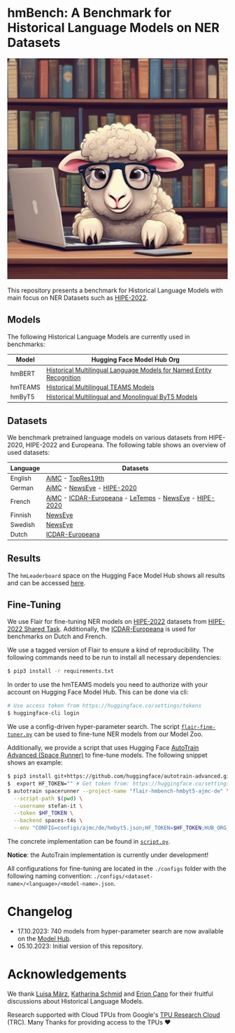 # hmBench: A Benchmark for Historical Language Models on NER Datasets

![hmBench](cute_library_sheep.jpeg)

This repository presents a benchmark for Historical Language Models with main focus on NER Datasets such as
[HIPE-2022](https://github.com/hipe-eval/HIPE-2022-data/tree/main).

## Models

The following Historical Language Models are currently used in benchmarks:

| Model   | Hugging Face Model Hub Org                                                                            |
|---------|-------------------------------------------------------------------------------------------------------|
| hmBERT  | [Historical Multilingual Language Models for Named Entity Recognition](https://huggingface.co/hmbert) |
| hmTEAMS | [Historical Multilingual TEAMS Models](https://huggingface.co/hmteams)                                |
| hmByT5  | [Historical Multilingual and Monolingual ByT5 Models](https://huggingface.co/hmbyt5)                  |

## Datasets

We benchmark pretrained language models on various datasets from HIPE-2020, HIPE-2022 and Europeana. The following table
shows an overview of used datasets:

| Language | Datasets                                                         |
|----------|------------------------------------------------------------------|
| English  | [AjMC] - [TopRes19th]                                            |
| German   | [AjMC] - [NewsEye] - [HIPE-2020]                                 |
| French   | [AjMC] - [ICDAR-Europeana] - [LeTemps] - [NewsEye] - [HIPE-2020] |
| Finnish  | [NewsEye]                                                        |
| Swedish  | [NewsEye]                                                        |
| Dutch    | [ICDAR-Europeana]                                                |

[AjMC]: https://github.com/hipe-eval/HIPE-2022-data/blob/main/documentation/README-ajmc.md
[NewsEye]: https://github.com/hipe-eval/HIPE-2022-data/blob/main/documentation/README-newseye.md
[TopRes19th]: https://github.com/hipe-eval/HIPE-2022-data/blob/main/documentation/README-topres19th.md
[ICDAR-Europeana]: https://github.com/stefan-it/historic-domain-adaptation-icdar
[LeTemps]: https://github.com/hipe-eval/HIPE-2022-data/blob/main/documentation/README-letemps.md
[HIPE-2020]: https://github.com/hipe-eval/HIPE-2022-data/blob/main/documentation/README-hipe2020.md

## Results

The `hmLeaderboard` space on the Hugging Face Model Hub shows all results and can be
accessed [here](https://huggingface.co/spaces/stefan-it/hmLeaderboard).

## Fine-Tuning

We use Flair for fine-tuning NER models on [HIPE-2022](https://github.com/hipe-eval/HIPE-2022-data) datasets from
[HIPE-2022 Shared Task](https://hipe-eval.github.io/HIPE-2022/). Additionally, the
[ICDAR-Europeana](https://github.com/stefan-it/historic-domain-adaptation-icdar) is used for benchmarks on Dutch and
French.

We use a tagged version of Flair to ensure a kind of reproducibility. The following commands need to be run to install
all necessary dependencies:

```bash
$ pip3 install -r requirements.txt
```

In order to use the hmTEAMS models you need to authorize with your account on Hugging Face Model Hub. This can be done
via cli:

```bash
# Use access token from https://huggingface.co/settings/tokens
$ huggingface-cli login
```

We use a config-driven hyper-parameter search. The script [`flair-fine-tuner.py`](flair-fine-tuner.py) can be used to
fine-tune NER models from our Model Zoo.

Additionally, we provide a script that uses Hugging Face
[AutoTrain Advanced (Space Runner)](https://github.com/huggingface/autotrain-advanced) to fine-tune models.
The following snippet shows an example:

```bash
$ pip3 install git+https://github.com/huggingface/autotrain-advanced.git
$  export HF_TOKEN="" # Get token from: https://huggingface.co/settings/tokens
$ autotrain spacerunner --project-name "flair-hmbench-hmbyt5-ajmc-de" \
  --script-path $(pwd) \
  --username stefan-it \
  --token $HF_TOKEN \
  --backend spaces-t4s \
  --env "CONFIG=configs/ajmc/de/hmbyt5.json;HF_TOKEN=$HF_TOKEN;HUB_ORG_NAME=stefan-it"
```

The concrete implementation can be found in [`script.py`](script.py).

**Notice**: the AutoTrain implementation is currently under development!

All configurations for fine-tuning are located in the `./configs` folder with the following naming convention:
`./configs/<dataset-name>/<language>/<model-name>.json`.

# Changelog

* 17.10.2023: 740 models from hyper-parameter search are now available on the [Model Hub](https://huggingface.co/stefan-it).
* 05.10.2023: Initial version of this repository.

# Acknowledgements

We thank [Luisa März](https://github.com/LuisaMaerz), [Katharina Schmid](https://github.com/schmika) and
[Erion Çano](https://github.com/erionc) for their fruitful discussions about Historical Language Models.

Research supported with Cloud TPUs from Google's [TPU Research Cloud](https://sites.research.google/trc/about/) (TRC).
Many Thanks for providing access to the TPUs ❤️
